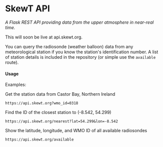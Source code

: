# SkewT API

*A Flask REST API providing data from the upper atmosphere in near-real time.*

This will soon be live at api.skewt.org. 

You can query the radiosonde (weather balloon) data from any meteorological station if you know the station's identification number. A list of station details is included in the repository (or simple use the `available` route).

#### Usage

Examples: 

Get the station data from Castor Bay, Northern Ireland

`https://api.skewt.org?wmo_id=0318`

Find the ID of the closest station to (-8.542, 54.299)

`https://api.skewt.org/nearest?lat=54.299&lon=-8.542`

Show the latitude, longitude, and WMO ID of all available radiosondes

`https://api.skewt.org/available`
